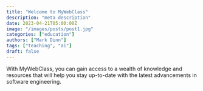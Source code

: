 ```yaml
---
title: "Welcome to MyWebClass"
description: "meta description"
date: 2023-04-21T05:00:00Z
image: "/images/posts/post1.jpg"
categories: ["education"]
authors: ["Mark Dinn"]
tags: ["teaching", "ai"]
draft: false
---
```

With MyWebClass, you can gain access to a wealth of knowledge and resources that will help you stay up-to-date with the latest advancements in software engineering.

